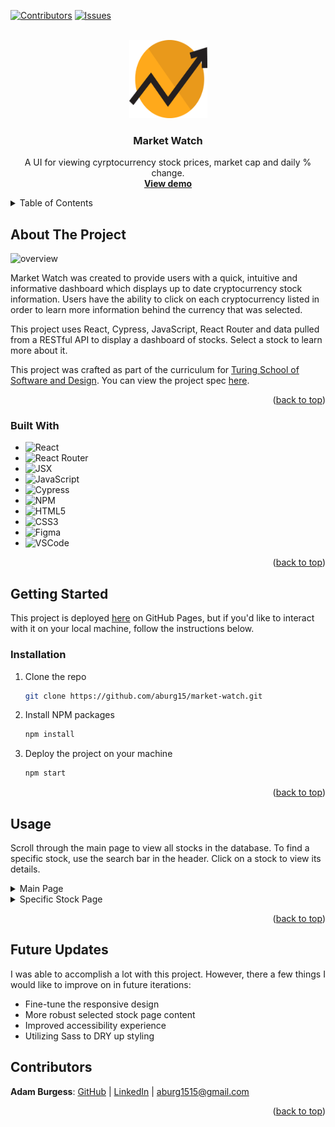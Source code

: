 <div id="top"></div>
<!--
*** Thanks for checking out the Best-README-Template. If you have a suggestion
*** that would make this better, please fork the repo and create a pull request
*** or simply open an issue with the tag "enhancement".
*** Don't forget to give the project a star!
*** Thanks again! Now go create something AMAZING! :D
-->



<!-- PROJECT SHIELDS -->
<!--
*** I'm using markdown "reference style" links for readability.
*** Reference links are enclosed in brackets [ ] instead of parentheses ( ).
*** See the bottom of this document for the declaration of the reference variables
*** for contributors-url, forks-url, etc. This is an optional, concise syntax you may use.
*** https://www.markdownguide.org/basic-syntax/#reference-style-links
-->
[![Contributors][contributors-shield]][contributors-url]
[![Issues][issues-shield]][issues-url]



<!-- PROJECT LOGO -->
<br />
<div align="center">
  <a href="https://github.com/aburg15/market-watch">
    <img src="./src/assets/logo.png" alt="Logo" width="125" height="125">
  </a>

<h3 align="center">Market Watch</h3>

  <p align="center">
    A UI for viewing cyrptocurrency stock prices, market cap and daily % change.
    <br />
    <a href="https://aburg15.github.io/market-watch/"><strong>View demo</strong></a>
    <br />
  </p>
</div>



<!-- TABLE OF CONTENTS -->
<details>
  <summary>Table of Contents</summary>
  <ol>
    <li>
      <a href="#about-the-project">About The Project</a>
      <ul>
        <li><a href="#built-with">Built With</a></li>
      </ul>
    </li>
    <li>
      <a href="#getting-started">Getting Started</a>
      <ul>
        <li><a href="#prerequisites">Prerequisites</a></li>
        <li><a href="#installation">Installation</a></li>
      </ul>
    </li>
    <li><a href="#usage">Usage</a></li>
    <li><a href="#roadmap">Roadmap</a></li>
    <li><a href="#contributing">Contributing</a></li>
    <li><a href="#license">License</a></li>
    <li><a href="#contact">Contact</a></li>
    <li><a href="#acknowledgments">Acknowledgments</a></li>
  </ol>
</details>



<!-- ABOUT THE PROJECT -->
## About The Project

![overview](./src/assets/gif.gif)

Market Watch was created to provide users with a quick, intuitive and informative dashboard which displays up to date cryptocurrency stock information.  Users have the ability to click on each cryptocurrency listed in order to learn more information behind the currency that was selected.

This project uses React, Cypress, JavaScript, React Router and data pulled from a RESTful API to display a dashboard of stocks. Select a stock to learn more about it. 

This project was crafted as part of the curriculum for [Turing School of Software and Design](https://turing.edu/). You can view the project spec [here](https://frontend.turing.edu/projects/module-3/showcase.html).

<p align="right">(<a href="#top">back to top</a>)</p>



### Built With

  - ![React](https://img.shields.io/badge/react-%2320232a.svg?style=for-the-badge&logo=react&logoColor=%2361DAFB)
  - ![React Router](https://img.shields.io/badge/-React%20Router-211f20?logo=react-router&logoColor=61DAFB&style=for-the-badge)
  - ![JSX](https://img.shields.io/badge/-jsx-302f2f?logo=javascript&logoColor=9428cb&style=for-the-badge)
  - ![JavaScript](https://img.shields.io/badge/javascript-%23323330.svg?style=for-the-badge&logo=javascript&logoColor=%23F7DF1E)
  - ![Cypress](https://img.shields.io/badge/-cypress-black?logo=cypress&logoColor=white&style=for-the-badge)
  - ![NPM](https://img.shields.io/badge/NPM-%23000000.svg?style=for-the-badge&logo=npm&logoColor=white)
  - ![HTML5](https://img.shields.io/badge/HTML5-E34F26?style=for-the-badge&logo=html5&logoColor=white)
  - ![CSS3](https://img.shields.io/badge/CSS3-1572B6?style=for-the-badge&logo=css3&logoColor=white)
  - ![Figma](https://img.shields.io/badge/figma-%23F24E1E.svg?style=for-the-badge&logo=figma&logoColor=white)
  - ![VSCode](https://img.shields.io/badge/-VSCode-2C2C32?logo=visual-studio-code&logoColor=007ACC&style=for-the-badge)


<p align="right">(<a href="#top">back to top</a>)</p>



<!-- GETTING STARTED -->
## Getting Started

This project is deployed [here](https://aburg15.github.io/market-watch/) on GitHub Pages, but if you'd like to interact with it on your local machine, follow the instructions below.

### Installation

1. Clone the repo
   ```sh
   git clone https://github.com/aburg15/market-watch.git
   ```
2. Install NPM packages
   ```sh
   npm install
   ```
3. Deploy the project on your machine
   ```sh
   npm start
   ```

<p align="right">(<a href="#top">back to top</a>)</p>



<!-- USAGE EXAMPLES -->
## Usage

Scroll through the main page to view all stocks in the database. To find a specific stock, use the search bar in the header. Click on a stock to view its details. 

<details>
<summary>Main Page</summary>
<br>
<img src='./src/assets/main-page.png' />
</details>

<details>
<summary>Specific Stock Page</summary>
<br>
<img src='./src/assets/selected-page.png' />

</details>

<p align="right">(<a href="#top">back to top</a>)</p>


## Future Updates 
I was able to accomplish a lot with this project. However, there a few things I would like to improve on in future iterations:
* Fine-tune the responsive design
* More robust selected stock page content
* Improved accessibility experience
* Utilizing Sass to DRY up styling
<!-- CONTACT -->
## Contributors

**Adam Burgess**: [GitHub](https://github.com/aburg15) | [LinkedIn](https://www.linkedin.com/in/burgess-adam/) | [aburg1515@gmail.com](mailto:aburg1515@gmail.com)


<p align="right">(<a href="#top">back to top</a>)</p>


<!-- MARKDOWN LINKS & IMAGES -->
<!-- https://www.markdownguide.org/basic-syntax/#reference-style-links -->
[contributors-shield]: https://img.shields.io/github/contributors/aburg15/market-watch.svg?style=for-the-badge
[contributors-url]: https://github.com/aburg15/market-watch/graphs/contributors
[forks-shield]: https://img.shields.io/github/forks/aburg15/market-watch.svg?style=for-the-badge
[forks-url]: https://github.com/aburg15/market-watch/network/members
[stars-shield]: https://img.shields.io/github/stars/aburg15/market-watch.svg?style=for-the-badge
[stars-url]: https://github.com/aburg15/market-watch/stargazers
[issues-shield]: https://img.shields.io/github/issues/aburg15/market-watch.svg?style=for-the-badge
[issues-url]: https://github.com/aburg15/market-watch/issues
[license-shield]: https://img.shields.io/github/license/aburg15/market-watch.svg?style=for-the-badge
[license-url]: https://github.com/aburg15/market-watch/blob/master/LICENSE.txt
[linkedin-shield]: https://img.shields.io/badge/-LinkedIn-black.svg?style=for-the-badge&logo=linkedin&colorB=555
